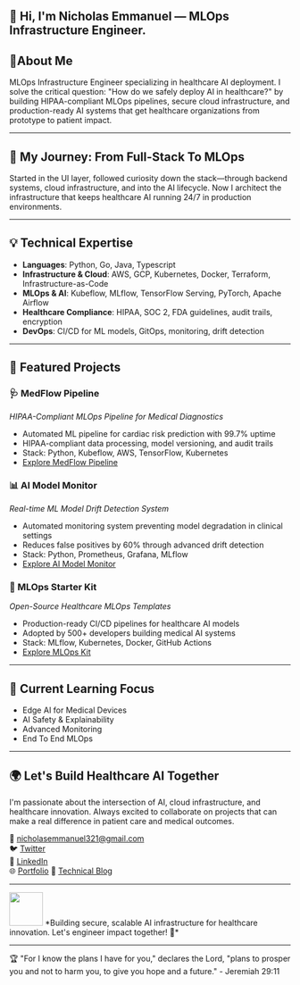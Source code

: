 ## 👋 Hi, I'm Nicholas Emmanuel — **MLOps Infrastructure Engineer**. 

## 🏥**About Me**  
MLOps Infrastructure Engineer specializing in healthcare AI deployment. I solve the critical question: "How do we safely deploy AI in healthcare?" by building HIPAA-compliant MLOps pipelines, secure cloud infrastructure, and production-ready AI systems that get healthcare organizations from prototype to patient impact.

---
## **🚀 My Journey: From Full-Stack To MLOps**  
Started in the UI layer, followed curiosity down the stack—through backend systems, cloud infrastructure, and into the AI lifecycle. Now I architect the infrastructure that keeps healthcare AI running 24/7 in production environments.

---

## **💡 Technical Expertise**  
- **Languages**: Python, Go, Java, Typescript 
- **Infrastructure & Cloud**: AWS, GCP, Kubernetes, Docker, Terraform, Infrastructure-as-Code 
- **MLOps & AI**: Kubeflow, MLflow, TensorFlow Serving, PyTorch, Apache Airflow  
- **Healthcare Compliance**: HIPAA, SOC 2, FDA guidelines, audit trails, encryption
- **DevOps**: CI/CD for ML models, GitOps, monitoring, drift detection
  
---

## **🔧 Featured Projects**  
### **🩺 MedFlow Pipeline**  
*HIPAA-Compliant MLOps Pipeline for Medical Diagnostics*  
- Automated ML pipeline for cardiac risk prediction with 99.7% uptime 
- HIPAA-compliant data processing, model versioning, and audit trails
- Stack: Python, Kubeflow, AWS, TensorFlow, Kubernetes
- [Explore MedFlow Pipeline](https://github.com/MedFlow-Pipeline)

### **📊 AI Model Monitor**  
*Real-time ML Model Drift Detection System*  
- Automated monitoring system preventing model degradation in clinical settings 
- Reduces false positives by 60% through advanced drift detection
- Stack: Python, Prometheus, Grafana, MLflow
- [Explore AI Model Monitor](https://github.com/AI-Model-Monitor)  

### **🔧 MLOps Starter Kit**  
*Open-Source Healthcare MLOps Templates*  
- Production-ready CI/CD pipelines for healthcare AI models
- Adopted by 500+ developers building medical AI systems
- Stack: MLflow, Kubernetes, Docker, GitHub Actions  
- [Explore MLOps Kit](https://github.com/nickemma/mlops-starter)  
---

## **🌱 Current Learning Focus**  
- Edge AI for Medical Devices
- AI Safety & Explainability  
- Advanced Monitoring 
- End To End MLOps
 
---

## **🌍 Let's Build Healthcare AI Together**  
I'm passionate about the intersection of AI, cloud infrastructure, and healthcare innovation. Always excited to collaborate on projects that can make a real difference in patient care and medical outcomes.

  📧 [nicholasemmanuel321@gmail.com](mailto:nicholasemmanuel321@gmail.com)  
  🐦 [Twitter](https://twitter.com/techieEmma)  
  🔗 [LinkedIn](https://linkedin.com/in/techieemma)  
  🌐 [Portfolio]([https://techieemma.me](https://portfolio-v2-azure-nu.vercel.app/))  
  📝 [Technical Blog]([https://techieemma.me](https://techieemma.medium.com/)) 

---

<img src="https://media.giphy.com/media/LnQjpWaON8nhr21vNW/giphy.gif" width="60">  
*Building secure, scalable AI infrastructure for healthcare innovation. Let's engineer impact together! 🚀*  

---

🏆 "For I know the plans I have for you," declares the Lord, "plans to prosper you and not to harm you, to give you hope and a future." - Jeremiah 29:11
